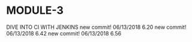 # MODULE-3
DIVE INTO CI WITH JENKINS
new commit! 06/13/2018 6.20
new commit! 06/13/2018 6.42
new commit! 06/13/2018 6.56